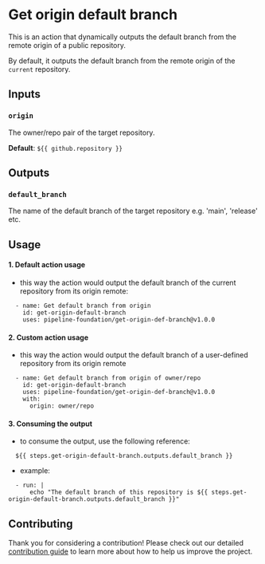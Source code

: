 # Get origin default branch

This is an action that dynamically outputs the default branch from the remote origin of a public repository.

By default, it outputs the default branch from the remote origin of the `current` repository.

## Inputs

### `origin`

The owner/repo pair of the target repository.

**Default**: `${{ github.repository }}`

## Outputs

### `default_branch`

The name of the default branch of the target repository e.g. 'main', 'release' etc.

## Usage

#### 1. Default action usage
- this way the action would output the default branch of the current repository from its origin remote:

```
  - name: Get default branch from origin
    id: get-origin-default-branch
    uses: pipeline-foundation/get-origin-def-branch@v1.0.0
```

#### 2. Custom action usage
- this way the action would output the default branch of a user-defined repository from its origin remote

```
  - name: Get default branch from origin of owner/repo
    id: get-origin-default-branch
    uses: pipeline-foundation/get-origin-def-branch@v1.0.0
    with:
      origin: owner/repo
```

#### 3. Consuming the output
- to consume the output, use the following reference:
```
  ${{ steps.get-origin-default-branch.outputs.default_branch }}
```
- example:
```
  - run: |
      echo "The default branch of this repository is ${{ steps.get-origin-default-branch.outputs.default_branch }}"
```

## Contributing

Thank you for considering a contribution! Please check out our detailed [contribution guide](./CONTRIBUTING.md) to learn more about how to help us improve the project.